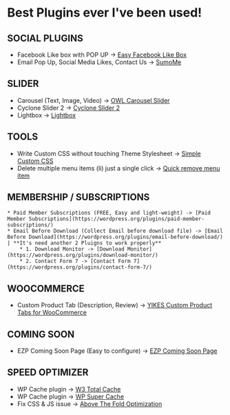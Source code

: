 # Best Plugins ever I've been used!

## SOCIAL PLUGINS
- Facebook Like box with POP UP -> [Easy Facebook Like Box](https://wordpress.org/plugins/easy-facebook-likebox/)
- Email Pop Up, Social Media Likes, Contact Us -> [SumoMe](https://wordpress.org/plugins/sumome/)

## SLIDER
- Carousel (Text, Image, Video) -> [OWL Carousel Slider](https://wordpress.org/plugins/lgx-owl-carousel/)
- Cyclone Slider 2 -> [Cyclone Slider 2](https://wordpress.org/plugins/cyclone-slider-2)
- Lightbox -> [Lightbox](https://wordpress.org/plugins/lightbox/)

## TOOLS
- Write Custom CSS without touching Theme Stylesheet -> [Simple Custom CSS](https://wordpress.org/plugins/simple-custom-css)
- Delete multiple menu items (li) just a single click -> [Quick remove menu item](https://wordpress.org/plugins/quick-remove-menu-item/)

## MEMBERSHIP / SUBSCRIPTIONS
	* Paid Member Subscriptions (FREE, Easy and light-weight) -> [Paid Member Subscriptions](https://wordpress.org/plugins/paid-member-subscriptions/)
	* Email Before Download (Collect Email before download file) -> [Email Before Download](https://wordpress.org/plugins/email-before-download/) | **It's need another 2 Pluigns to work properly**
		* 1. Download Monitor -> [Download Monitor](https://wordpress.org/plugins/download-monitor/)
		* 2. Contact Form 7 -> [Contact Form 7](https://wordpress.org/plugins/contact-form-7/)

## WOOCOMMERCE
- Custom Product Tab (Description, Review) -> [YIKES Custom Product Tabs for WooCommerce](https://wordpress.org/plugins/yikes-inc-easy-custom-woocommerce-product-tabs/)

## COMING SOON
- EZP Coming Soon Page (Easy to configure) -> [EZP Coming Soon Page](https://wordpress.org/plugins/easy-pie-coming-soon/)

## SPEED OPTIMIZER
- WP Cache plugin -> [W3 Total Cache](https://wordpress.org/plugins/w3-total-cache/
)
- WP Cache plugin -> [WP Super Cache](https://wordpress.org/plugins/wp-super-cache/)
- Fix CSS & JS issue -> [Above The Fold Optimization](https://wordpress.org/plugins/above-the-fold-optimization/)